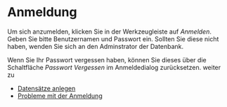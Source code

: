 Anmeldung
=========

Um sich anzumelden, klicken Sie in der Werkzeugleiste auf *Anmelden*. Geben Sie bitte Benutzernamen und Passwort ein. Sollten Sie diese nicht haben, wenden Sie sich an den Adminstrator der Datenbank. 

Wenn Sie Ihr Passwort vergessen haben, können Sie dieses über die Schaltfläche *Passwort Vergessen* im Anmeldedialog zurücksetzen.
weiter zu
-   [Datensätze anlegen](../../manage-records/create-records.html)
-   [Probleme mit der Anmeldung](../../problems.html)

